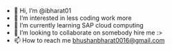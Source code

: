 - 👋 Hi, I’m @ibharat01
- 👀 I’m interested in less coding work more
- 🌱 I’m currently learning SAP cloud computing
- 💞️ I’m looking to collaborate on somebody hire me :>
- 📫 How to reach me bhushanbharat0016@gmail.com

<!---
ibharat01/ibharat01 is a ✨ special ✨ repository because its `README.md` (this file) appears on your GitHub profile.
You can click the Preview link to take a look at your changes.
--->
